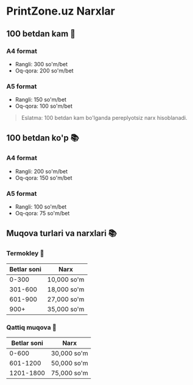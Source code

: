 # PrintZone.uz Narxlar

## 100 betdan kam 📄
### A4 format
- Rangli: 300 so'm/bet
- Oq-qora: 200 so'm/bet

### A5 format
- Rangli: 150 so'm/bet
- Oq-qora: 100 so'm/bet

> Eslatma: 100 betdan kam bo'lganda pereplyotsiz narx hisoblanadi.

## 100 betdan ko'p 📚
### A4 format
- Rangli: 200 so'm/bet
- Oq-qora: 150 so'm/bet

### A5 format
- Rangli: 100 so'm/bet
- Oq-qora: 75 so'm/bet
## Muqova turlari va narxlari 📚

### Termokley 📖
| Betlar soni | Narx |
|-------------|------|
| 0-300 | 10,000 so'm |
| 301-600 | 18,000 so'm |
| 601-900 | 27,000 so'm |
| 900+ | 35,000 so'm |

### Qattiq muqova 📗
| Betlar soni | Narx |
|-------------|------|
| 0-600 | 30,000 so'm |
| 601-1200 | 50,000 so'm |
| 1201-1800 | 75,000 so'm |
